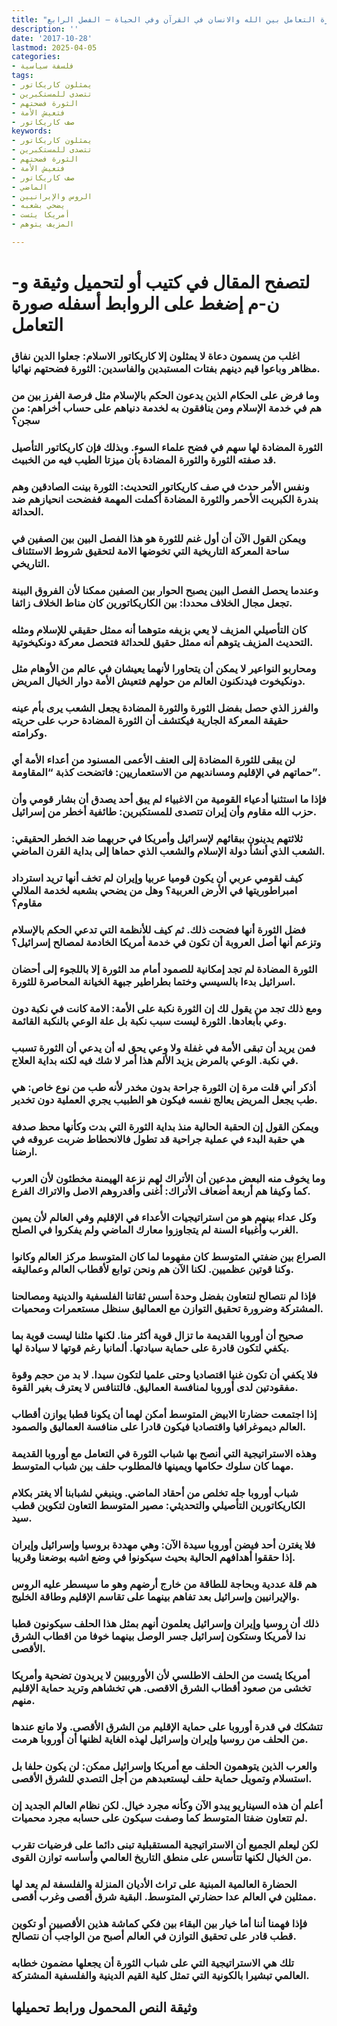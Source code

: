 ```yaml
---
title: "صورة التعامل بين الله والانسان في القرآن وفي الحياة – الفصل الرابع"
description: ''
date: '2017-10-28'
lastmod: 2025-04-05
categories:
- فلسفة سياسية
tags:
- يمثلون كاريكاتور
- تتصدى للمستكبرين
- الثورة فضحتهم
- فتعيش الأمة
- صف كاريكاتور
keywords:
- يمثلون كاريكاتور
- تتصدى للمستكبرين
- الثورة فضحتهم
- فتعيش الأمة
- صف كاريكاتور
- الماضي
- الروس والإيرانيين
- يضحي بشعبه
- أمريكا يئست
- المزيف يتوهم

---
```

# **لتصفح المقال في كتيب أو لتحميل وثيقة و-ن-م إضغط على الروابط أسفله** **صورة التعامل**

### اغلب من يسمون دعاة لا يمثلون إلا كاريكاتور الاسلام: جعلوا الدين نفاق مظاهر وباعوا قيم دينهم بفتات المستبدين والفاسدين: الثورة فضحتهم نهائيا.

### وما فرض على الحكام الذين يدعون الحكم بالإسلام مثل فرصة الفرز بين من هم في خدمة الإسلام ومن ينافقون به لخدمة دنياهم على حساب أخراهم: من سجن؟

### الثورة المضادة لها سهم في فضح علماء السوء. وبذلك فإن كاريكاتور التأصيل قد صفته الثورة والثورة المضادة بأن ميزتا الطيب فيه من الخبيث.

### ونفس الأمر حدث في صف كاريكاتور التحديث: الثورة بينت الصادقين وهم بندرة الكبريت الأحمر والثورة المضادة أكملت المهمة ففضحت انحيازهم ضد الحداثة.

### ويمكن القول الآن أن أول غنم للثورة هو هذا الفصل البين بين الصفين في ساحة المعركة التاريخية التي تخوضها الامة لتحقيق شروط الاستئناف التاريخي.

### وعندما يحصل الفصل البين يصبح الحوار بين الصفين ممكنا لأن الفروق البينة تجعل مجال الخلاف محددا: بين الكاريكاتورين كان مناط الخلاف زائفا.

### كان التأصيلي المزيف لا يعي بزيفه متوهما أنه ممثل حقيقي للإسلام ومثله التحديث المزيف يتوهم أنه ممثل حقيق للحداثة فتحصل معركة دونكيخوتية.

### ومحاربو النواعير لا يمكن أن يتحاورا لأنهما يعيشان في عالم من الأوهام مثل دونكيخوت فيدنكنون العالم من حولهم فتعيش الأمة دوار الخيال المريض.

### والفرز الذي حصل بفضل الثورة والثورة المضادة يجعل الشعب يرى بأم عينه حقيقة المعركة الجارية فيكتشف أن الثورة المضادة حرب على حريته وكرامته.

### لن يبقى للثورة المضادة إلى العنف الأعمى المسنود من أعداء الأمة أي حماتهم في الإقليم ومسانديهم من الاستعماريين: فاتضحت كذبة “المقاومة”.

### فإذا ما استثنيا أدعياء القومية من الاغبياء لم يبق أحد يصدق أن بشار قومي وأن حزب الله مقاوم وأن إيران تتصدى للمستكبرين: طائفية أخطر من إسرائيل.

### ثلاثتهم يدينون ببقائهم لإسرائيل وأمريكا في حربهما ضد الخطر الحقيقي: الشعب الذي أنشأ دولة الإسلام والشعب الذي حماها إلى بداية القرن الماضي.

### كيف لقومي عربي أن يكون قوميا عربيا وإيران لم تخف أنها تريد استرداد امبراطوريتها في الأرض العربية؟ وهل من يضحي بشعبه لخدمة الملالي مقاوم؟

### فضل الثورة أنها فضحت ذلك. ثم كيف للأنظمة التي تدعي الحكم بالإسلام وتزعم أنها أصل العروبة أن تكون في خدمة أمريكا الخادمة لمصالح إسرائيل؟

### الثورة المضادة لم تجد إمكانية للصمود أمام مد الثورة إلا باللجوء إلى أحضان اسرائيل بدءا بالسيسي وختما بطراطير جبهة الخيانة المحاصرة للثورة.

### ومع ذلك تجد من يقول لك إن الثورة نكبة على الأمة: الامة كانت في نكبة دون وعي بأبعادها. الثورة ليست سبب نكبة بل علة الوعي بالنكبة القائمة.

### فمن يريد أن تبقى الأمة في غفلة ولا وعي يحق له أن يدعي أن الثورة تسبب في نكبة. الوعي بالمرض يزيد الألم هذا أمر لا شك فيه لكنه بداية العلاج.

### أذكر أني قلت مرة إن الثورة جراحة بدون مخدر لأنه طب من نوع خاص: هي طب يجعل المريض يعالج نفسه فيكون هو الطبيب يجري العملية دون تخدير.

### ويمكن القول إن الحقبة الحالية منذ بداية الثورة التي بدت وكأنها محظ صدفة هي حقبة البدء في عملية جراحية قد تطول فالانحطاط ضربت عروقه في ارضنا.

### وما يخوف منه البعض مدعين أن الأتراك لهم نزعة الهيمنة مخطئون لأن العرب كما وكيفا هم أربعة أضعاف الأتراك: أغنى وأقدروهم الاصل والاتراك الفرع.

### وكل عداء بينهم هو من استراتيجيات الأعداء في الإقليم وفي العالم لأن يمين الغرب وأغبياء السنة لم يتجاوزوا معارك الماضي ولم يفكروا في الصلح.

### الصراع بين ضفتي المتوسط كان مفهوما لما كان المتوسط مركز العالم وكانوا وكنا قوتين عظميين. لكنا الآن هم ونحن توابع لأقطاب العالم وعماليقه.

### فإذا لم نتصالح لنتعاون بفضل وحدة أسس ثقاتنا الفلسفية والدينية ومصالحنا المشتركة وضرورة تحقيق التوازن مع العماليق سنظل مستعمرات ومحميات.

### صحيح أن أوروبا القديمة ما تزال قوية أكثر منا. لكنها مثلنا ليست قوية بما يكفي لتكون قادرة على حماية سيادتها. ألمانيا رغم قوتها لا سيادة لها.

### فلا يكفي أن تكون غنيا اقتصاديا وحتى علميا لتكون سيدا. لا بد من حجم وقوة مفقودتين لدى أوروبا لمنافسة العماليق. فالتنافس لا يعترف بغير القوة.

### إذا اجتمعت حضارتا الابيض المتوسط أمكن لهما أن يكونا قطبا يوازن أقطاب العالم ديموغرافيا واقتصاديا فيكون قادرا على منافسة العماليق والصمود.

### وهذه الاستراتيجية التي أنصح بها شباب الثورة في التعامل مع أوروبا القديمة مهما كان سلوك حكامها ويمينها فالمطلوب حلف بين شباب المتوسط.

### شباب أوروبا جله تخلص من أحقاد الماضي. وينبغي لشبابنا ألا يغتر بكلام الكاريكاتورين التأصيلي والتحديثي: مصير المتوسط التعاون لتكوين قطب سيد.

### فلا يغترن أحد فيضن أوروبا سيدة الآن: وهي مهددة بروسيا وإسرائيل وإيران إذا حققوا أهدافهم الحالية بحيث سيكونوا في وضع اشبه بوضعنا وقريبا.

### هم قلة عددية وبحاجة للطاقة من خارج أرضهم وهو ما سيسطر عليه الروس والإيرانيين وإسرائيل بعد تفاهم بينهما على تقاسم الإقليم وطاقة الخليج.

### ذلك أن روسيا وإيران وإسرائيل يعلمون أنهم بمثل هذا الحلف سيكونون قطبا ندا لأمريكا وستكون إسرائيل جسر الوصل بينهما خوفا من اقطاب الشرق الأقصى.

### أمريكا يئست من الحلف الاطلسي لأن الأوروبيين لا يريدون تضحية وأمريكا تخشى من صعود أقطاب الشرق الاقصى. هي تخشاهم وتريد حماية الإقليم منهم.

### تتشكك في قدرة أوروبا على حماية الإقليم من الشرق الأقصى. ولا مانع عندها من الحلف من روسيا وإيران وإسرائيل لهذه الغاية لظنها أن أوروبا هرمت.

### والعرب الذين يتوهمون الحلف مع أمريكا وإسرائيل ممكن: لن يكون حلفا بل استسلام وتمويل حماية حلف ليستعبدهم من أجل التصدي للشرق الأقصى.

### أعلم أن هذه السيناريو يبدو الآن وكأنه مجرد خيال. لكن نظام العالم الجديد إن لم تتعاون ضفتا المتوسط كما وصفت سيكون على حسابه مجرد محميات.

### لكن ليعلم الجميع أن الاستراتيجية المستقبلية تبنى دائما على فرضيات تقرب من الخيال لكنها تتأسس على منطق التاريخ العالمي وأساسه توازن القوى.

### الحضارة العالمية المبنية على تراث الأديان المنزلة والفلسفة لم يعد لها ممثلين في العالم عدا حضارتي المتوسط. البقية شرق أقصى وغرب أقصى.

### فإذا فهمنا أننا أما خيار بين البقاء بين فكي كماشة هذين الأقصيين أو تكوين قطب قادر على تحقيق التوازن في العالم أصبح من الواجب أن نتصالح.

### تلك هي الاستراتيجية التي على شباب الثورة أن يجعلها مضمون خطابه العالمي تبشيرا بالكونية التي تمثل كلية القيم الدينية والفلسفية المشتركة.

## وثيقة النص المحمول ورابط تحميلها

###
